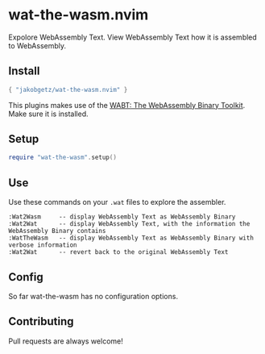 # wat-the-wasm.nvim

Expolore WebAssembly Text. View WebAssembly Text how it is assembled to WebAssembly.

## Install

```lua
{ "jakobgetz/wat-the-wasm.nvim" }
```
This plugins makes use of the [WABT: The WebAssembly Binary Toolkit](https://github.com/WebAssembly/wabt). Make sure it is installed.

## Setup
```lua
require "wat-the-wasm".setup()
```

## Use

Use these commands on your `.wat` files to explore the assembler.
```
:Wat2Wasm     -- display WebAssembly Text as WebAssembly Binary
:Wat2Wat      -- display WebAssembly Text, with the information the WebAssembly Binary contains
:WatTheWasm   -- display WebAssembly Text as WebAssembly Binary with verbose information
:Wat2Wat      -- revert back to the original WebAssembly Text
```

## Config
So far wat-the-wasm has no configuration options.

## Contributing
Pull requests are always welcome!
